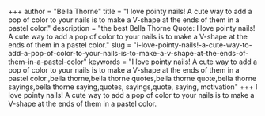 +++
author = "Bella Thorne"
title = "I love pointy nails! A cute way to add a pop of color to your nails is to make a V-shape at the ends of them in a pastel color."
description = "the best Bella Thorne Quote: I love pointy nails! A cute way to add a pop of color to your nails is to make a V-shape at the ends of them in a pastel color."
slug = "i-love-pointy-nails!-a-cute-way-to-add-a-pop-of-color-to-your-nails-is-to-make-a-v-shape-at-the-ends-of-them-in-a-pastel-color"
keywords = "I love pointy nails! A cute way to add a pop of color to your nails is to make a V-shape at the ends of them in a pastel color.,bella thorne,bella thorne quotes,bella thorne quote,bella thorne sayings,bella thorne saying,quotes, sayings,quote, saying, motivation"
+++
I love pointy nails! A cute way to add a pop of color to your nails is to make a V-shape at the ends of them in a pastel color.
